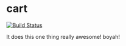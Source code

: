 # cart

[![Build Status](https://secure.travis-ci.org/blah/cart.png?branch=master)](http://travis-ci.org/blah/cart)

It does this one thing really awesome! boyah!
